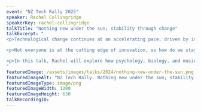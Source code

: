```yaml
---
event: "NZ Tech Rally 2025"
speaker: Rachel Collingridge
speakerKey: rachel-collingridge
talkTitle: "Nothing new under the sun; stability through change"
talkExcerpt: "  
<p>Technological change continues at an accelerating pace, driven by innovation in multiple fields. We’re seeing industries, economies, and societies being reshaped; there are both profound opportunities and challenges ahead.</p>

<p>Not everyone is at the cutting edge of innovation, so how do we stay important and useful as we get older? What are some key things that will still matter, and how might we use what we already know to remain relevant?</p>

<p>In this talk, Rachel will explore how psychology, biology, and music offer insights into how we can keep moving forward as leaders and practitioners in the tech world.</p>
"
featuredImage: /assets/images/talks/2024/nothing-new-under-the-sun.png
featuredImageAlt: "NZ Tech Rally. Nothing new under the sun; stability through change. A talk by Rachel Collingridge, Head of Engineering @ Totara. Friday 16th May 2025 @ Tākina, Wellington"
featuredImageType: image/png
featuredImageWidth: 1200
featuredImageHeight: 630
talkRecordingID:
---
```

